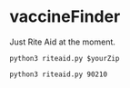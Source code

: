 # vaccineFinder

Just Rite Aid at the moment.

```
python3 riteaid.py $yourZip

python3 riteaid.py 90210
```